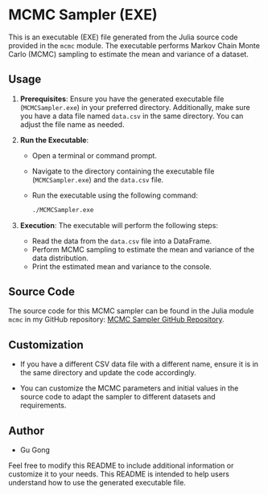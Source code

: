 # MCMC Sampler (EXE)

This is an executable (EXE) file generated from the Julia source code provided in the `mcmc` module. The executable performs Markov Chain Monte Carlo (MCMC) sampling to estimate the mean and variance of a dataset.

## Usage

1. **Prerequisites**: Ensure you have the generated executable file (`MCMCSampler.exe`) in your preferred directory. Additionally, make sure you have a data file named `data.csv` in the same directory. You can adjust the file name as needed.

2. **Run the Executable**:

   - Open a terminal or command prompt.
   - Navigate to the directory containing the executable file (`MCMCSampler.exe`) and the `data.csv` file.

   - Run the executable using the following command:

     ```sh
     ./MCMCSampler.exe
     ```

3. **Execution**: The executable will perform the following steps:

   - Read the data from the `data.csv` file into a DataFrame.
   - Perform MCMC sampling to estimate the mean and variance of the data distribution.
   - Print the estimated mean and variance to the console.

## Source Code

The source code for this MCMC sampler can be found in the Julia module `mcmc` in my GitHub repository: [MCMC Sampler GitHub Repository](https://github.com/yourusername/mcmc).

## Customization

- If you have a different CSV data file with a different name, ensure it is in the same directory and update the code accordingly.

- You can customize the MCMC parameters and initial values in the source code to adapt the sampler to different datasets and requirements.

## Author

- Gu Gong

Feel free to modify this README to include additional information or customize it to your needs. This README is intended to help users understand how to use the generated executable file.
